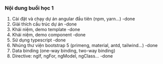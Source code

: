 ### Nội dung buổi học 1

1.  Cài đặt và chạy dự án angular đầu tiên (npm, yarn…) -done
2.  Giải thích cấu trúc dự án -done
3.  Khái niệm, demo template -done
4.  Khái niệm, demo component -done
5.  Sử dụng typescript -done
6.  Nhúng thư viện bootstrap 5 (primeng, material, antd, tailwind…) -done
7.  Data binding (one-way binding, two-way binding)
8.  Directive: ngIf, ngFor, ngModel, ngClass… -done
